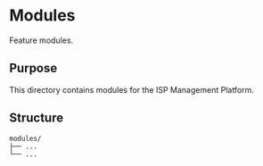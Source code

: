 # Modules

Feature modules.

## Purpose

This directory contains modules for the ISP Management Platform.

## Structure

```
modules/
├── ...
└── ...
```
